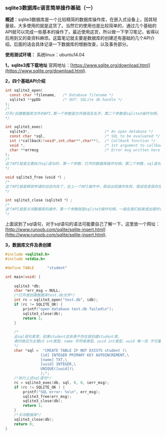 ### sqlite3数据库c语言简单操作基础（一）

**概述**：sqlite3数据库是一个比较精简的数据库操作库，在嵌入式设备上，因其轻量级，大多使用的就是这货了。当然它的使用也是比较简单的，通过几个基础的API就可以完成一些基本的操作了。最近使用这货，所以做一下学习笔记，省得以后用到又的查资料麻烦。这篇笔记就主要是数据库的创建还有基础的几个API介绍。后面的话会具体记录一下数据库的增删改查，以及事务部分。

**使用测试环境：**
	系统linux：ubuntu14.04

**1，sqlite3库下载地址**
官网地址：[https://www.sqlite.org/download.html](https://www.sqlite.org/download.html).

**2，四个基础API介绍**
```c
int sqlite3_open(
  const char *filename,   /* Database filename */
  sqlite3 **ppDb          /* OUT: SQLite db handle */
);
/*
打开/创建数据库文件的API,第一个参数是文件路径及名字，第二个参数是sqlite3操作句柄。在使用该API时，如果我们打开的数据库文件不存在就创建一个，并且会返回一个数据库操作句柄，保存到我们输入的第二个参数。操作成功，返回值为SQLITE_OK.
*/

int sqlite3_exec(
  sqlite3*,                                  /* An open database */
  const char *sql,                           /* SQL to be evaluated */
  int (*callback)(void*,int,char**,char**),  /* Callback function */
  void *,                                    /* 1st argument to callback */
  char **errmsg                              /* Error msg written here */
);
/*
这个API就是主要执行sql语句的，第一个参数，打开的数据库操作句柄。第二个参数，sql语句，就是我们要执行的命令。第三个参数，回调函数。第四个参数，传入回调函数的参数。第五个参数，保存操作失败时的错误信息。操作成功，返回值为SQLITE_OK.
*/

void sqlite3_free（void *）;
/*
这个API就是释放申请的动态内存了，在上一个API操作中，假设出现操作失败，错误信息保存在最后一个参数中，它的内存是动态申请的，这时候我们就要通过这个函数就释放内存了。
*/

int sqlite3_close（sqlite3 *）;
/*
这个API就是关闭数据库的操作，第一个参数就是sqlite3操作句柄。一般在我们结束或出错时调用来关闭数据库。
*/
```
上面说到了sql语句，对于sql语句的语法可能要自己了解一下，这里放一个网址：
[http://www.runoob.com/sqlite/sqlite-insert.html](http://www.runoob.com/sqlite/sqlite-insert.html).

**3，数据库文件及表创建**
```c
#include <sqlite3.h>
#include <stdio.h>

#define TABLE      "student"

int main(void) {
    
    sqlite3 *db;
    char *err_msg = NULL;
    /*打开或创建数据库test.db文件*/
    int rc = sqlite3_open("test.db", &db);
    if (rc != SQLITE_OK) {
        printf("open database test.db failed\n");
        sqlite3_close(db);
        return 1;
    }
    
    /*
    此sql语句意思，如果student这张表不存在就创建student表，
	表的格式为主键id int类型、name 字符串类型、uuid int类型、uuid 唯一性 不可重复
	*/
    char *sql =  "CREATE TABLE IF NOT EXISTS student (\
                [id] INTEGER PRIMARY KEY AUTOINCREMENT,\
                [name] TXT,\
                [uuid] INTEGER,\
                UNIQUE([uuid])\
                );";
	/*执行上述sql语句*/
    rc = sqlite3_exec(db, sql, 0, 0, &err_msg);
    if (rc != SQLITE_OK ) {
        printf("SQL error: %s\n", err_msg);
        sqlite3_free(err_msg);        
        sqlite3_close(db);
        return 1;
    } 
    /*关闭数据库*/
    sqlite3_close(db);
    return 0;
}
```

